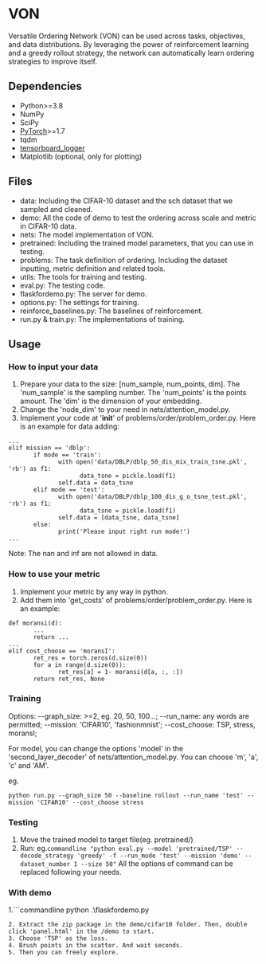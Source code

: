 # VON
Versatile Ordering Network (VON) can be used across tasks, objectives, and data distributions. By leveraging the power of reinforcement learning and a greedy rollout strategy, the network can automatically learn ordering strategies to improve itself.

## Dependencies

* Python>=3.8
* NumPy
* SciPy
* [PyTorch](http://pytorch.org/)>=1.7
* tqdm
* [tensorboard_logger](https://github.com/TeamHG-Memex/tensorboard_logger)
* Matplotlib (optional, only for plotting)

## Files

* data: Including the CIFAR-10 dataset and the sch dataset that we sampled and cleaned.
* demo: All the code of demo to test the ordering across scale and metric in CIFAR-10 data.
* nets: The model implementation of VON.
* pretrained: Including the trained model parameters, that you can use in testing.
* problems: The task definition of ordering. Including the dataset inputting, metric definition and related tools.
* utils: The tools for training and testing.
* eval.py: The testing code.
* flaskfordemo.py: The server for demo.
* options.py: The settings for training.
* reinforce_baselines.py: The baselines of reinforcement.
* run.py & train.py: The implementations of training.

## Usage

### How to input your data

1. Prepare your data to the size: [num_sample, num_points, dim]. The 'num_sample' is the sampling number. The 'num_points' is the points amount. The 'dim' is the dimension of your embedding.
2. Change the 'node_dim' to your need in nets/attention_model.py.
4. Implement your code at '__init__' of problems/order/problem_order.py. Here is an example for data adding:
```commandline
...
elif mission == 'dblp':
       if mode == 'train':
              with open('data/DBLP/dblp_50_dis_mix_train_tsne.pkl', 'rb') as f1:
                    data_tsne = pickle.load(f1)
              self.data = data_tsne
       elif mode == 'test':
              with open('data/DBLP/dblp_100_dis_g_o_tsne_test.pkl', 'rb') as f1:
                    data_tsne = pickle.load(f1)
              self.data = [data_tsne, data_tsne]
       else:
              print('Please input right run mode!')
...
```
Note: The nan and inf are not allowed in data.

### How to use your metric
1. Implement your metric by any way in python.
2. Add them into 'get_costs' of problems/order/problem_order.py. Here is an example:
```commandline
def moransi(d):
       ...
       return ...
...
elif cost_choose == 'moransI':
       ret_res = torch.zeros(d.size(0))
       for a in range(d.size(0)):
              ret_res[a] = 1- moransi(d[a, :, :])
       return ret_res, None
```


### Training
Options:
--graph_size: >=2, eg. 20, 50, 100...;
--run_name: any words are permitted;
--mission: 'CIFAR10', 'fashionmnist';
--cost_choose: TSP, stress, moransI;

For model, you can change the options 'model' in the 'second_layer_decoder' of nets/attention_model.py. You can choose 'm', 'a', 'c' and 'AM'.

eg.
```commandline
python run.py --graph_size 50 --baseline rollout --run_name 'test' --mission 'CIFAR10' --cost_choose stress
```
### Testing

1. Move the trained model to target file(eg. pretrained/)
2. Run: eg.```commandline "python eval.py --model 'pretrained/TSP' --decode_strategy 'greedy' -f --run_mode 'test' --mission 'demo' --dataset_number 1 --size 50"```
All the options of command can be replaced following your needs.

### With demo
1.```commandline
 python .\flaskfordemo.py
```
2. Extract the zip package in the demo/cifar10 folder. Then, double click 'panel.html' in the /demo to start.
3. Choose 'TSP' as the loss.
4. Brush points in the scatter. And wait seconds.
5. Then you can freely explore. 
       
